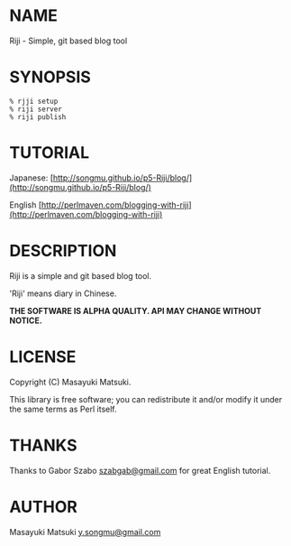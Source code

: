 # NAME

Riji - Simple, git based blog tool

# SYNOPSIS

    % rjji setup
    % riji server
    % riji publish

# TUTORIAL

Japanese: [http://songmu.github.io/p5-Riji/blog/](http://songmu.github.io/p5-Riji/blog/)

English [http://perlmaven.com/blogging-with-riji](http://perlmaven.com/blogging-with-riji)

# DESCRIPTION

Riji is a simple and git based blog tool.

'Riji' means diary in Chinese.

**THE SOFTWARE IS ALPHA QUALITY. API MAY CHANGE WITHOUT NOTICE.**

# LICENSE

Copyright (C) Masayuki Matsuki.

This library is free software; you can redistribute it and/or modify
it under the same terms as Perl itself.

# THANKS

Thanks to Gabor Szabo <szabgab@gmail.com> for great English tutorial.

# AUTHOR

Masayuki Matsuki <y.songmu@gmail.com>
